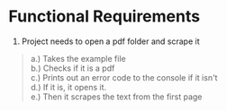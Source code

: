 # Functional Requirements
1. Project needs to open a pdf folder and scrape it  
>a.) Takes the example file\
>b.) Checks if it is a pdf\
>c.) Prints out an error code to the console if it isn't\
>d.) If it is, it opens it.\
>e.) Then it scrapes the text from the first page